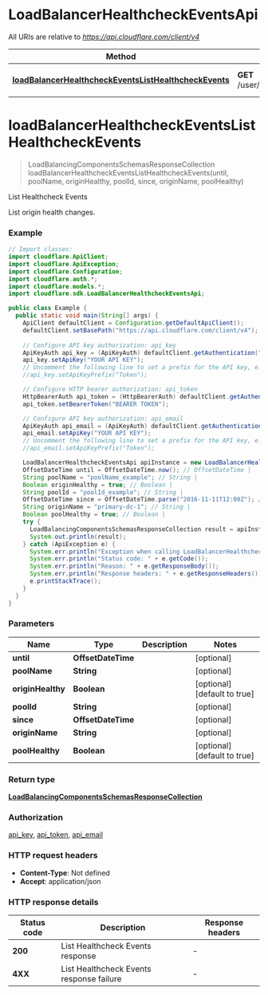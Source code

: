 # LoadBalancerHealthcheckEventsApi

All URIs are relative to *https://api.cloudflare.com/client/v4*

| Method | HTTP request | Description |
|------------- | ------------- | -------------|
| [**loadBalancerHealthcheckEventsListHealthcheckEvents**](LoadBalancerHealthcheckEventsApi.md#loadBalancerHealthcheckEventsListHealthcheckEvents) | **GET** /user/load_balancing_analytics/events | List Healthcheck Events |


<a id="loadBalancerHealthcheckEventsListHealthcheckEvents"></a>
# **loadBalancerHealthcheckEventsListHealthcheckEvents**
> LoadBalancingComponentsSchemasResponseCollection loadBalancerHealthcheckEventsListHealthcheckEvents(until, poolName, originHealthy, poolId, since, originName, poolHealthy)

List Healthcheck Events

List origin health changes.

### Example
```java
// Import classes:
import cloudflare.ApiClient;
import cloudflare.ApiException;
import cloudflare.Configuration;
import cloudflare.auth.*;
import cloudflare.models.*;
import cloudflare.sdk.LoadBalancerHealthcheckEventsApi;

public class Example {
  public static void main(String[] args) {
    ApiClient defaultClient = Configuration.getDefaultApiClient();
    defaultClient.setBasePath("https://api.cloudflare.com/client/v4");
    
    // Configure API key authorization: api_key
    ApiKeyAuth api_key = (ApiKeyAuth) defaultClient.getAuthentication("api_key");
    api_key.setApiKey("YOUR API KEY");
    // Uncomment the following line to set a prefix for the API key, e.g. "Token" (defaults to null)
    //api_key.setApiKeyPrefix("Token");

    // Configure HTTP bearer authorization: api_token
    HttpBearerAuth api_token = (HttpBearerAuth) defaultClient.getAuthentication("api_token");
    api_token.setBearerToken("BEARER TOKEN");

    // Configure API key authorization: api_email
    ApiKeyAuth api_email = (ApiKeyAuth) defaultClient.getAuthentication("api_email");
    api_email.setApiKey("YOUR API KEY");
    // Uncomment the following line to set a prefix for the API key, e.g. "Token" (defaults to null)
    //api_email.setApiKeyPrefix("Token");

    LoadBalancerHealthcheckEventsApi apiInstance = new LoadBalancerHealthcheckEventsApi(defaultClient);
    OffsetDateTime until = OffsetDateTime.now(); // OffsetDateTime | 
    String poolName = "poolName_example"; // String | 
    Boolean originHealthy = true; // Boolean | 
    String poolId = "poolId_example"; // String | 
    OffsetDateTime since = OffsetDateTime.parse("2016-11-11T12:00Z"); // OffsetDateTime | 
    String originName = "primary-dc-1"; // String | 
    Boolean poolHealthy = true; // Boolean | 
    try {
      LoadBalancingComponentsSchemasResponseCollection result = apiInstance.loadBalancerHealthcheckEventsListHealthcheckEvents(until, poolName, originHealthy, poolId, since, originName, poolHealthy);
      System.out.println(result);
    } catch (ApiException e) {
      System.err.println("Exception when calling LoadBalancerHealthcheckEventsApi#loadBalancerHealthcheckEventsListHealthcheckEvents");
      System.err.println("Status code: " + e.getCode());
      System.err.println("Reason: " + e.getResponseBody());
      System.err.println("Response headers: " + e.getResponseHeaders());
      e.printStackTrace();
    }
  }
}
```

### Parameters

| Name | Type | Description  | Notes |
|------------- | ------------- | ------------- | -------------|
| **until** | **OffsetDateTime**|  | [optional] |
| **poolName** | **String**|  | [optional] |
| **originHealthy** | **Boolean**|  | [optional] [default to true] |
| **poolId** | **String**|  | [optional] |
| **since** | **OffsetDateTime**|  | [optional] |
| **originName** | **String**|  | [optional] |
| **poolHealthy** | **Boolean**|  | [optional] [default to true] |

### Return type

[**LoadBalancingComponentsSchemasResponseCollection**](LoadBalancingComponentsSchemasResponseCollection.md)

### Authorization

[api_key](../README.md#api_key), [api_token](../README.md#api_token), [api_email](../README.md#api_email)

### HTTP request headers

 - **Content-Type**: Not defined
 - **Accept**: application/json

### HTTP response details
| Status code | Description | Response headers |
|-------------|-------------|------------------|
| **200** | List Healthcheck Events response |  -  |
| **4XX** | List Healthcheck Events response failure |  -  |


